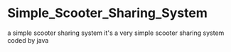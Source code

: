 # Simple_Scooter_Sharing_System
a simple scooter sharing system
it's a very simple scooter sharing system coded by java
